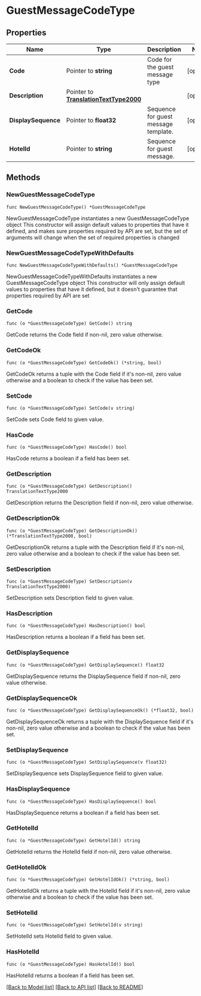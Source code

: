 # GuestMessageCodeType

## Properties

Name | Type | Description | Notes
------------ | ------------- | ------------- | -------------
**Code** | Pointer to **string** | Code for the guest message type | [optional] 
**Description** | Pointer to [**TranslationTextType2000**](TranslationTextType2000.md) |  | [optional] 
**DisplaySequence** | Pointer to **float32** | Sequence for guest message template. | [optional] 
**HotelId** | Pointer to **string** | Sequence for guest message. | [optional] 

## Methods

### NewGuestMessageCodeType

`func NewGuestMessageCodeType() *GuestMessageCodeType`

NewGuestMessageCodeType instantiates a new GuestMessageCodeType object
This constructor will assign default values to properties that have it defined,
and makes sure properties required by API are set, but the set of arguments
will change when the set of required properties is changed

### NewGuestMessageCodeTypeWithDefaults

`func NewGuestMessageCodeTypeWithDefaults() *GuestMessageCodeType`

NewGuestMessageCodeTypeWithDefaults instantiates a new GuestMessageCodeType object
This constructor will only assign default values to properties that have it defined,
but it doesn't guarantee that properties required by API are set

### GetCode

`func (o *GuestMessageCodeType) GetCode() string`

GetCode returns the Code field if non-nil, zero value otherwise.

### GetCodeOk

`func (o *GuestMessageCodeType) GetCodeOk() (*string, bool)`

GetCodeOk returns a tuple with the Code field if it's non-nil, zero value otherwise
and a boolean to check if the value has been set.

### SetCode

`func (o *GuestMessageCodeType) SetCode(v string)`

SetCode sets Code field to given value.

### HasCode

`func (o *GuestMessageCodeType) HasCode() bool`

HasCode returns a boolean if a field has been set.

### GetDescription

`func (o *GuestMessageCodeType) GetDescription() TranslationTextType2000`

GetDescription returns the Description field if non-nil, zero value otherwise.

### GetDescriptionOk

`func (o *GuestMessageCodeType) GetDescriptionOk() (*TranslationTextType2000, bool)`

GetDescriptionOk returns a tuple with the Description field if it's non-nil, zero value otherwise
and a boolean to check if the value has been set.

### SetDescription

`func (o *GuestMessageCodeType) SetDescription(v TranslationTextType2000)`

SetDescription sets Description field to given value.

### HasDescription

`func (o *GuestMessageCodeType) HasDescription() bool`

HasDescription returns a boolean if a field has been set.

### GetDisplaySequence

`func (o *GuestMessageCodeType) GetDisplaySequence() float32`

GetDisplaySequence returns the DisplaySequence field if non-nil, zero value otherwise.

### GetDisplaySequenceOk

`func (o *GuestMessageCodeType) GetDisplaySequenceOk() (*float32, bool)`

GetDisplaySequenceOk returns a tuple with the DisplaySequence field if it's non-nil, zero value otherwise
and a boolean to check if the value has been set.

### SetDisplaySequence

`func (o *GuestMessageCodeType) SetDisplaySequence(v float32)`

SetDisplaySequence sets DisplaySequence field to given value.

### HasDisplaySequence

`func (o *GuestMessageCodeType) HasDisplaySequence() bool`

HasDisplaySequence returns a boolean if a field has been set.

### GetHotelId

`func (o *GuestMessageCodeType) GetHotelId() string`

GetHotelId returns the HotelId field if non-nil, zero value otherwise.

### GetHotelIdOk

`func (o *GuestMessageCodeType) GetHotelIdOk() (*string, bool)`

GetHotelIdOk returns a tuple with the HotelId field if it's non-nil, zero value otherwise
and a boolean to check if the value has been set.

### SetHotelId

`func (o *GuestMessageCodeType) SetHotelId(v string)`

SetHotelId sets HotelId field to given value.

### HasHotelId

`func (o *GuestMessageCodeType) HasHotelId() bool`

HasHotelId returns a boolean if a field has been set.


[[Back to Model list]](../README.md#documentation-for-models) [[Back to API list]](../README.md#documentation-for-api-endpoints) [[Back to README]](../README.md)


